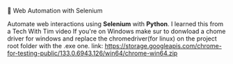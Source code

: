  🚀 Web Automation with Selenium

Automate web interactions using **Selenium** with **Python**.
I learned this from a Tech With Tim video
If you're on Windows make sur to donwload a chome driver for windows and replace the chromedriver(for linux) on the project root folder with the .exe one.
link: https://storage.googleapis.com/chrome-for-testing-public/133.0.6943.126/win64/chrome-win64.zip
